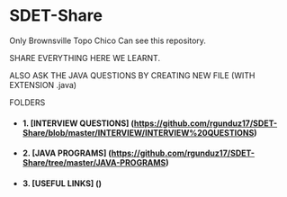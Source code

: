 # SDET-Share
Only Brownsville Topo Chico Can see this repository.


SHARE EVERYTHING HERE WE LEARNT. 

ALSO ASK THE JAVA QUESTIONS BY CREATING NEW FILE (WITH EXTENSION .java)


FOLDERS

- #### 1. [INTERVIEW QUESTIONS] (https://github.com/rgunduz17/SDET-Share/blob/master/INTERVIEW/INTERVIEW%20QUESTIONS)

- #### 2. [JAVA PROGRAMS] (https://github.com/rgunduz17/SDET-Share/tree/master/JAVA-PROGRAMS)

- #### 3. [USEFUL LINKS] ()





